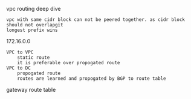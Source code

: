 vpc routing deep dive


    vpc with same cidr block can not be peered together. as cidr block should not overlapgit 
    longest prefix wins


172.16.0.0

    VPC to VPC
        static route
        it is preferable over propogated route
    VPC to DC
        propogated route
        routes are learned and propogated by BGP to route table


gateway route table
    